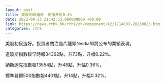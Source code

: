 ```yaml
---
layout: post
title: 美股初段造好　納指升近0.4%
date: 2023-08-23 21:42:53.000000000 +08:00
link: https://news.rthk.hk/rthk/ch/component/k2/1714833-20230823.htm
categories: rthk
---
```


美股初段造好。投資者關注晶片龍頭Nvidia即將公布的業績表現。

道瓊斯指數較早時報34362點，升73點，升幅0.22%。

納斯達克指數報13554點，升48點，升幅0.36%。

標準普爾500指數報4401點，升14點，升幅0.32%。
